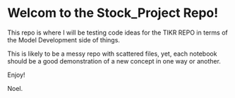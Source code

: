 # Welcom to the Stock_Project Repo! 

This repo is where I will be testing code ideas for the TIKR REPO in terms of the Model Development side of things. 

This is likely to be a messy repo with scattered files, yet, each notebook should be a good demonstration of a new concept in one way or another.

Enjoy! 

Noel.